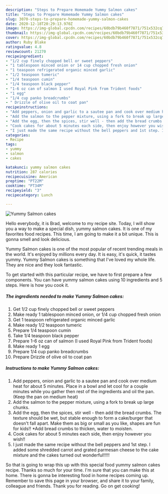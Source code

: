 ```yaml
---
description: "Steps to Prepare Homemade Yummy Salmon cakes"
title: "Steps to Prepare Homemade Yummy Salmon cakes"
slug: 3070-steps-to-prepare-homemade-yummy-salmon-cakes
date: 2020-12-18T20:29:13.970Z
image: https://img-global.cpcdn.com/recipes/60bdb79b460f7871/751x532cq70/yummy-salmon-cakes-recipe-main-photo.jpg
thumbnail: https://img-global.cpcdn.com/recipes/60bdb79b460f7871/751x532cq70/yummy-salmon-cakes-recipe-main-photo.jpg
cover: https://img-global.cpcdn.com/recipes/60bdb79b460f7871/751x532cq70/yummy-salmon-cakes-recipe-main-photo.jpg
author: Ruby Blake
ratingvalue: 4.8
reviewcount: 21270
recipeingredient:
- "1/2 cup finely chopped bell or sweet peppers"
- "1 tablespoon minced onion or 14 cup chopped fresh onion"
- "1 teaspoon refrigerated organic minced garlic"
- "1/2 teaspoon tumeric"
- "1/4 teaspoon cumin"
- "1/4 teaspoon black pepper"
- "1-6 oz can of salmon I used Royal Pink from Trident foods"
- "1 egg"
- "1/4 cup panko breadcrumbs"
- " Drizzle of olive oil to coat pan"
recipeinstructions:
- "Add peppers, onion and garlic to a sautee pan and cook over medium heat for about 5 minutes. Place in a bowl and let cool for a couple minutes while you gather then rest of the ingredients and oil the pan. (Keep the pan on medium heat)"
- "Add the salmon to the pepper mixture, using a fork to break up large chunks."
- "Add the egg, then the spices, stir well - then add the bread crumbs. The texture should be wet, but stable enough to form a cake/burger that doesn&#39;t fall apart. Make them as big or small as you like, shapes are fun for kids!! *Add bread crumbs to thicken, water to moisten."
- "Cook cakes for about 5 minutes each side, then enjoy however you wish!!"
- "I just made the same recipe without the bell peppers and 1st step. I added some shredded carrot and grated parmesan cheese to the cake mixture and the cakes turned out wonderful!!!!!"
categories:
- Recipe
tags:
- yummy
- salmon
- cakes

katakunci: yummy salmon cakes 
nutrition: 287 calories
recipecuisine: American
preptime: "PT22M"
cooktime: "PT34M"
recipeyield: "3"
recipecategory: Lunch

---
```



![Yummy Salmon cakes](https://img-global.cpcdn.com/recipes/60bdb79b460f7871/751x532cq70/yummy-salmon-cakes-recipe-main-photo.jpg)

Hello everybody, it is Brad, welcome to my recipe site. Today, I will show you a way to make a special dish, yummy salmon cakes. It is one of my favorites food recipes. This time, I am going to make it a bit unique. This is gonna smell and look delicious.



Yummy Salmon cakes is one of the most popular of recent trending meals in the world. It's enjoyed by millions every day. It is easy, it's quick, it tastes yummy. Yummy Salmon cakes is something that I've loved my whole life. They are nice and they look fantastic.


To get started with this particular recipe, we have to first prepare a few components. You can have yummy salmon cakes using 10 ingredients and 5 steps. Here is how you cook it.

<!--inarticleads1-->

##### The ingredients needed to make Yummy Salmon cakes:

1. Get 1/2 cup finely chopped bell or sweet peppers
1. Make ready 1 tablespoon minced onion, or 1/4 cup chopped fresh onion
1. Get 1 teaspoon refrigerated organic minced garlic
1. Make ready 1/2 teaspoon tumeric
1. Prepare 1/4 teaspoon cumin
1. Take 1/4 teaspoon black pepper
1. Prepare 1-6 oz can of salmon (I used Royal Pink from Trident foods)
1. Make ready 1 egg
1. Prepare 1/4 cup panko breadcrumbs
1. Prepare  Drizzle of olive oil to coat pan




<!--inarticleads2-->

##### Instructions to make Yummy Salmon cakes:

1. Add peppers, onion and garlic to a sautee pan and cook over medium heat for about 5 minutes. Place in a bowl and let cool for a couple minutes while you gather then rest of the ingredients and oil the pan. (Keep the pan on medium heat)
1. Add the salmon to the pepper mixture, using a fork to break up large chunks.
1. Add the egg, then the spices, stir well - then add the bread crumbs. The texture should be wet, but stable enough to form a cake/burger that doesn&#39;t fall apart. Make them as big or small as you like, shapes are fun for kids!! *Add bread crumbs to thicken, water to moisten.
1. Cook cakes for about 5 minutes each side, then enjoy however you wish!!
1. I just made the same recipe without the bell peppers and 1st step. I added some shredded carrot and grated parmesan cheese to the cake mixture and the cakes turned out wonderful!!!!!




So that is going to wrap this up with this special food yummy salmon cakes recipe. Thanks so much for your time. I'm sure that you can make this at home. There is gonna be interesting food in home recipes coming up. Remember to save this page in your browser, and share it to your family, colleague and friends. Thank you for reading. Go on get cooking!
